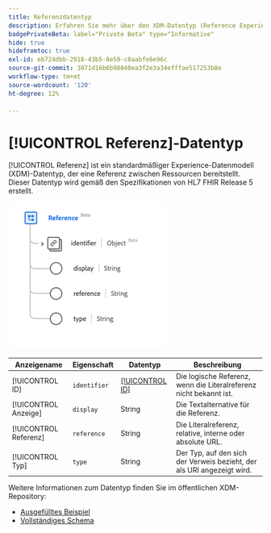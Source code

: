 ```yaml
---
title: Referenzdatentyp
description: Erfahren Sie mehr über den XDM-Datentyp (Reference Experience Data Model).
badgePrivateBeta: label="Private Beta" type="Informative"
hide: true
hidefromtoc: true
exl-id: eb724dbb-2918-43b5-8e50-c8aabfe6e96c
source-git-commit: 3071d16b6b98040ea3f2e3a34efffae517253b8e
workflow-type: tm+mt
source-wordcount: '120'
ht-degree: 12%

---
```


# [!UICONTROL Referenz]-Datentyp

[!UICONTROL Referenz] ist ein standardmäßiger Experience-Datenmodell (XDM)-Datentyp, der eine Referenz zwischen Ressourcen bereitstellt. Dieser Datentyp wird gemäß den Spezifikationen von HL7 FHIR Release 5 erstellt.

![Struktur des Referenzdatentyps](../../../images/healthcare/data-types/reference.png)

| Anzeigename | Eigenschaft | Datentyp | Beschreibung |
| --- | --- | --- | --- |
| [!UICONTROL ID] | `identifier` | [[!UICONTROL ID]](../data-types/identifier.md) | Die logische Referenz, wenn die Literalreferenz nicht bekannt ist. |
| [!UICONTROL Anzeige] | `display` | String | Die Textalternative für die Referenz. |
| [!UICONTROL Referenz] | `reference` | String | Die Literalreferenz, relative, interne oder absolute URL. |
| [!UICONTROL Typ] | `type` | String | Der Typ, auf den sich der Verweis bezieht, der als URI angezeigt wird. |

Weitere Informationen zum Datentyp finden Sie im öffentlichen XDM-Repository:

* [Ausgefülltes Beispiel](https://github.com/adobe/xdm/blob/master/extensions/industry/healthcare/fhir/datatypes/reference.example.1.json)
* [Vollständiges Schema](https://github.com/adobe/xdm/blob/master/extensions/industry/healthcare/fhir/datatypes/reference.schema.json)
